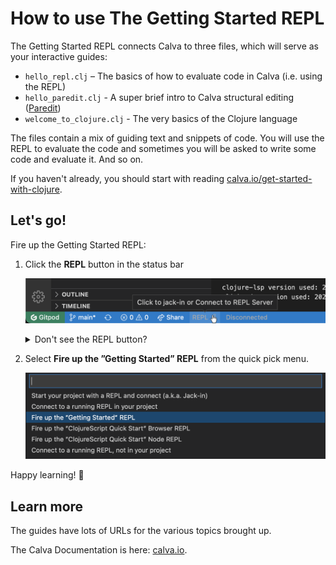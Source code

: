 # How to use The Getting Started REPL

The Getting Started REPL connects Calva to three files, which will serve as your interactive guides:

- `hello_repl.clj` – The basics of how to evaluate code in Calva (i.e. using the REPL)
- `hello_paredit.clj` - A super brief intro to Calva structural editing ([Paredit](https://calva.io/paredit))
- `welcome_to_clojure.clj` - The very basics of the Clojure language

The files contain a mix of guiding text and snippets of code. You will use the REPL to evaluate the code and sometimes you will be asked to write some code and evaluate it. And so on.

If you haven't already, you should start with reading [calva.io/get-started-with-clojure](https://calva.io/get-started-with-clojure/). 

## Let's go!

Fire up the Getting Started REPL:

1. Click the **REPL** button in the status bar

   ![VS Code Statusbar with Clojure REPL button](status-bar-repl-button.png)
   
   <details><summary>Don't see the REPL button?</summary>
    
    This could be because some firewall or adblocker prevents the downloading of the Calva extension. See [issue #9](https://github.com/PEZ/rich4clojure/issues/9) for more clues on this.
    
    </details>
1. Select **Fire up the ”Getting Started” REPL** from the quick pick menu.

   ![The Calva REPL Menu](repl-menu.png)

Happy learning! 🎉

## Learn more

The guides have lots of URLs for the various topics brought up.

The Calva Documentation is here: [calva.io](https://calva.io/). 
